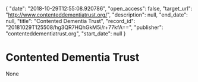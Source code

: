 {
  "date": "2018-10-29T12:55:08.920786", 
  "open_access": false, 
  "target_url": "http://www.contenteddementiatrust.org/", 
  "description": null, 
  "end_date": null, 
  "title": "Contented Dementia Trust", 
  "record_id": "20181029T125508/hg3QR7HQhGkM5i/r+77kfA==", 
  "publisher": "contenteddementiatrust.org", 
  "start_date": null
}

# Contented Dementia Trust

None